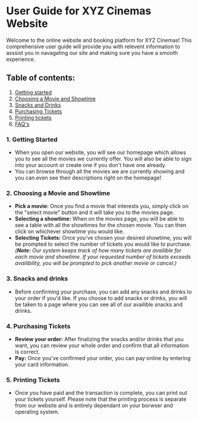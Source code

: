 # **User Guide for XYZ Cinemas Website**

Welcome to the online website and booking platform for XYZ Cinemas! This comprehensive user guide will provide you with relevent information to asssist you in navagating our site and making sure you have a smooth experience. 



## Table of contents: 
1. [Getting started]()
2. [Choosing a Movie and Showtime]()
3. [Snacks and Drinks]()
4. [Purchasing Tickets]()
5. [Printing tickets]()
6. [FAQ's]()


### 1. Getting Started
- When you open our website, you will see our homepage which allows you to see all the movies we currently offer. You will also be able to sign into your account or create one if you don't have one already.
- You can browse through all the movies we are currently showing and you can even see their descriptions right on the homepage!

### 2. Choosing a Movie and Showtime 
- **Pick a movie:** Once you find a movie that interests you, simply click on the "select movie" button and it will take you to the movies page.
- **Selecting a showtime:** When on the movies page, you will be able to see a table with all the showtimes for the chosen movie. You can then click on whichever showtime you would like.
- **Selecting Tickets:** Once you've chosen your desired showtime, you will be prompted to select the number of tickets you would like to purchase. _(**Note:** Our system keeps track of how many tickets are availible for each movie and showtime. If your requested number of tickets exceeds availibility, you will be prompted to pick another movie or cancel.)_

### 3. Snacks and drinks 
- Before confirming your purchase, you can add any snacks and drinks to your order if you'd like. If you choose to add snacks or drinks, you will be taken to a page where you can see all of our availible snacks and drinks.

### 4. Purchasing Tickets
- **Review your order:** After finalizing the snacks and/or drinks that you want, you can review your whole order and confirm that all information is correct.
- **Pay:** Once you've confirmed your order, you can pay online by entering your card information.

### 5. Printing Tickets
- Once you have paid and the transaction is complete, you can print out your tickets yourself. Please note that the printing process is separate from our website and is entirely dependant on your borwser and operating system. 
